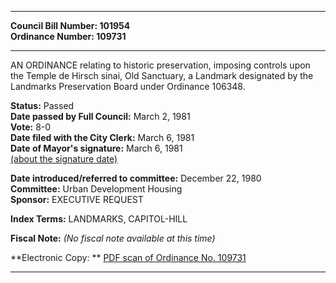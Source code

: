 * * * * *  
  
**Council Bill Number: [](#h0)[](#h2)101954**   
**Ordinance Number: 109731**  
  
* * * * *  
  
AN ORDINANCE relating to historic preservation, imposing controls upon the Temple de Hirsch sinai, Old Sanctuary, a Landmark designated by the Landmarks Preservation Board under Ordinance 106348.  
  
**Status:** Passed   
**Date passed by Full Council:** March 2, 1981   
**Vote:** 8-0   
**Date filed with the City Clerk:** March 6, 1981   
**Date of Mayor's signature:** March 6, 1981   
[(about the signature date)](/~public/approvaldate.htm)   
  
  
**Date introduced/referred to committee:** December 22, 1980   
**Committee:** Urban Development Housing   
**Sponsor:** EXECUTIVE REQUEST   
  
**Index Terms:** LANDMARKS, CAPITOL-HILL  
  
**Fiscal Note:** *(No fiscal note available at this time)*  
  
**Electronic Copy: ** [PDF scan of Ordinance No. 109731](/~archives/Ordinances/Ord_109731.pdf)  
  
* * * * *  
